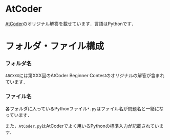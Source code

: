# AtCoder
[AtCoder](https://atcoder.jp/?lang=ja)のオリジナル解答を載せています．言語はPythonです．

# フォルダ・ファイル構成

### フォルダ名
`ABCXXX`には第XXX回のAtCoder Beginner Contestのオリジナルの解答が含まれています．

### ファイル名
各フォルダに入っているPythonファイル`*.py`はファイル名が問題名と一緒になっています．

また，`AtCoder.py`はAtCoderでよく用いるPythonの標準入力が記載されています．